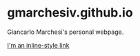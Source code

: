 # gmarchesiv.github.io

Giancarlo Marchesi's personal webpage.   

[I'm an inline-style link](https://gmarchesiv.github.io)
